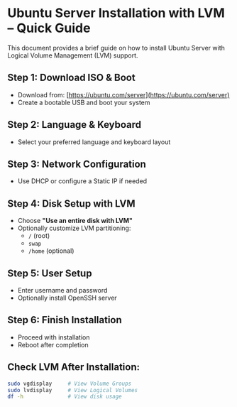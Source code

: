 # Ubuntu Server Installation with LVM – Quick Guide

This document provides a brief guide on how to install Ubuntu Server with Logical Volume Management (LVM) support.

## Step 1: Download ISO & Boot
- Download from: [https://ubuntu.com/server](https://ubuntu.com/server)
- Create a bootable USB and boot your system

## Step 2: Language & Keyboard
- Select your preferred language and keyboard layout

## Step 3: Network Configuration
- Use DHCP or configure a Static IP if needed

## Step 4: Disk Setup with LVM
- Choose **"Use an entire disk with LVM"**
- Optionally customize LVM partitioning:
  - `/` (root)
  - `swap`
  - `/home` (optional)

## Step 5: User Setup
- Enter username and password
- Optionally install OpenSSH server

## Step 6: Finish Installation
- Proceed with installation
- Reboot after completion

## Check LVM After Installation:
```bash
sudo vgdisplay     # View Volume Groups
sudo lvdisplay     # View Logical Volumes
df -h              # View disk usage
